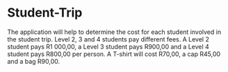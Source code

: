 # Student-Trip
The application will help to determine the cost for each student  involved in the student trip. Level 2, 3 and 4 students pay different fees.  A Level 2 student pays R1 000,00, a Level 3 student pays R900,00 and a Level 4 student pays R800,00 per person. A T-shirt will cost R70,00, a cap R45,00 and a bag R90,00.
